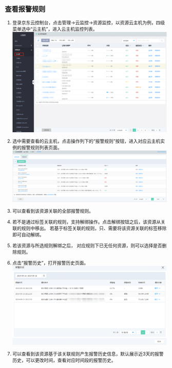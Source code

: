 ## 查看报警规则
1.	登录京东云控制台，点击管理->云监控->资源监控，以资源云主机为例，四级菜单选中“云主机”，进入云主机监控列表。  
![云主机监控](../../../../../image/Cloud-Monitor/1-zylb.png)  

2.	选中需要查看的云主机，点击操作列下的“报警规则”按钮，进入对应云主机实例的报警规则列表页面。   
![云主机报警规则](../../../../../image/Cloud-Monitor/1-zylb-gz.png)

3.  可以查看到该资源关联的全部报警规则。  
4.	若不是通过标签关联的规则，支持解绑操作。点击解绑按钮之后，该资源从关联的规则中移出。 若基于标签关联的规则，只、需要将该资源关联的标签移除即可自动解绑。  
5.	若该资源与所选规则解绑之后， 对应规则下已无任何资源，则可以选择是否删除规则。  
6.	点击“报警历史”，打开报警历史页面。
![云主机报警历史](../../../../../image/Cloud-Monitor/1-zylb-gz-bj.png)  

7.	可以查看到该资源基于该关联规则产生报警历史信息，默认展示近3天的报警历史，可以更改时间，查看对应时间段的报警历史。
